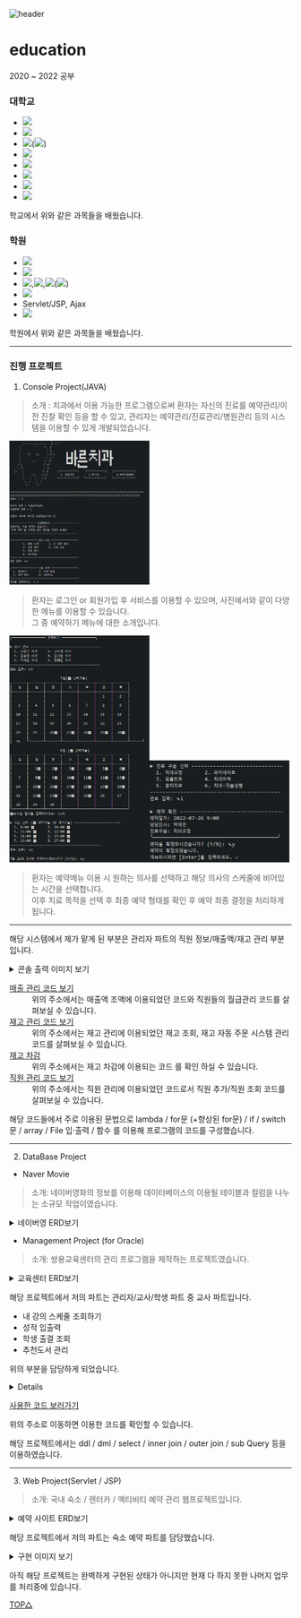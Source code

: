 ![header](https://capsule-render.vercel.app/api?type=soft&color=9bbbd4&height=300&section=header&text=Jaemin%20Git&fontSize=90&animation=fadeIn&fontAlignY=50&desc=What's%20Learn%20Langage&descAlignY=82&descAlign=82)

# education
2020 ~ 2022 공부


### 대학교
- <img src="https://img.shields.io/badge/C-A8B9CC?style=flat-square&logo=C&logoColor=white"/>
- <img src="https://img.shields.io/badge/MySQL-4479A1?style=flat-square&logo=MySQL&logoColor=white"/>
- <img src="https://img.shields.io/badge/Linux-FCC624?style=flat-square&logo=Linux&logoColor=white"/>(<img src="https://img.shields.io/badge/Ubuntu-E95420?style=flat-square&logo=Ubuntu&logoColor=white"/>)
- <img src="https://img.shields.io/badge/PHP-777BB4?style=flat-square&logo=PHP&logoColor=white"/>
- <img src="https://img.shields.io/badge/Arduino-00979D?style=flat-square&logo=Arduino&logoColor=white"/>
- <img src="https://img.shields.io/badge/Android-3DDC84?style=flat-square&logo=Android&logoColor=white"/>
- <img src="https://img.shields.io/badge/java-007396?style=for-the-badge&logo=java&logoColor=white">
- <img src="https://img.shields.io/badge/NetWork-512BD4?style=flat-square&logo=.NET&logoColor=white"/>

학교에서 위와 같은 과목들을 배웠습니다.

### 학원
- <img src="https://img.shields.io/badge/java-007396?style=for-the-badge&logo=java&logoColor=white">
- <img src="https://img.shields.io/badge/Oracle-F80000?style=flat-square&logo=Oracle&logoColor=white"/>
- <img src="https://img.shields.io/badge/HTML5-E34F26?style=flat-square&logo=HTML5&logoColor=white"/>,<img src="https://img.shields.io/badge/CSS3-1572B6?style=flat-square&logo=CSS3&logoColor=white"/>,<img src="https://img.shields.io/badge/JavaScript-F7DF1E?style=flat-square&logo=JavaScript&logoColor=white"/>(<img src="https://img.shields.io/badge/jQuery-0769AD?style=flat-square&logo=jQuery&logoColor=white"/>)
- <img src="https://img.shields.io/badge/JDBC-83B81A?style=flat-square&logo=&logoColor=white"/>
- Servlet/JSP, Ajax
- <img src="https://img.shields.io/badge/Spring-6DB33F?style=flat-square&logo=Spring&logoColor=white"/>

학원에서 위와 같은 과목들을 배웠습니다.

***


### 진행 프로젝트

1. Console Project(JAVA)
> 소개 : 치과에서 이용 가능한 프로그램으로써 환자는 자신의 진료를 예약관리/이전 진찰 확인 등을 할 수 있고, 관리자는 예약관리/진료관리/병원관리 등의 시스템을 이용할 수 있게 개발되었습니다.

<img src="./images/ConsoleProject_01.png" style="width:250px">

> 환자는 로그인 or 회원가입 후 서비스를 이용할 수 있으며, 사진에서와 같이 다양한 메뉴를 이용할 수 있습니다.<br>
> 그 중 예약하기 메뉴에 대한 소개입니다.

<img src="./images/ConsoleProject_02.png" style="width:250px"><img src="./images/ConsoleProject_03.png" style="width:250px">
> 환자는 예약메뉴 이용 시 원하는 의사를 선택하고 해당 의사의 스케줄에 비어있는 시간을 선택합니다.<br>
> 이후 치료 목적을 선택 후 최종 예약 형태를 확인 후 예약 최종 결정을 처리하게 됩니다.

***
해당 시스템에서 제가 맡게 된 부분은 관리자 파트의 직원 정보/매출액/재고 관리 부분입니다.

<details>
<summary>콘솔 출력 이미지 보기</summary>
<div markdown="1">   
<img src="./images/ConsoleProject_My_01.png" style="width:250px"><img src="./images/ConsoleProject_My_02.png" style="width:250px">
<img src="./images/ConsoleProject_My_03.png" style="width:250px">

매출액을 조회하는 부분입니다.&nbsp;&nbsp;&nbsp;&nbsp;&nbsp;&nbsp;&nbsp;&nbsp;&nbsp;&nbsp;&nbsp;&nbsp;&nbsp;&nbsp;재고 관리 부분입니다.&nbsp;&nbsp;&nbsp;&nbsp;&nbsp;&nbsp;&nbsp;&nbsp;&nbsp;&nbsp;&nbsp;&nbsp;&nbsp;&nbsp;&nbsp;&nbsp;직원 관리 부분입니다.

</div>
</details>

<dl>
  <dt><a href=".\01_자바 콘솔프로젝트\07. 소스\ConsoleProject2\src\com\project\dentist\admin\sales">매출 관리 코드 보기</a></dt>
  <dd>위의 주소에서는 매출액 조액에 이용되었던 코드와 직원들의 월급관리 코드를 살펴보실 수 있습니다.</dd>
  <dt><a href=".\01_자바 콘솔프로젝트\07. 소스\ConsoleProject2\src\com\project\dentist\admin\inventory">재고 관리 코드 보기</a></dt>
  <dd>위의 주소에서는 재고 관리에 이용되었던 재고 조회, 재고 자동 주문 시스템 관리 코드를 살펴보실 수 있습니다.</dd>
  <dt><a href=".\01_자바 콘솔프로젝트\07. 소스\ConsoleProject2\src\com\project\dentist\admin\adminDiagnosis\DiagnosisWrite.java">재고 차감</a> </dt>
  <dd>위의 주소에서는 재고 차감에 이용되는 코드 <useItems>를 확인 하실 수 있습니다.
  <dt><a href=".\01_자바 콘솔프로젝트\07. 소스\ConsoleProject2\src\com\project\dentist\admin\adminEmployee">직원 관리 코드 보기</a></dt>
  <dd>위의 주소에서는 직원 관리에 이용되었던 코드로서 직원 추가/직원 조회 코드를 살펴보실 수 있습니다.</dd>
</dl>

해당 코드들에서 주로 이용된 문법으로 lambda / for문 (+향상된 for문) / if / switch문 / array / File 입·출력 / 함수 를 이용해 프로그램의 코드를 구성했습니다.

***
2. DataBase Project
- Naver Movie
> 소개: 네이버영화의 정보를 이용해 데이터베이스의 이용될 테이블과 컬럼을 나누는 소규모 작업이였습니다.

<details>
<summary>네이버영 ERD보기</summary>
<div markdown="1">     

<img src="./images/NaverMovieERD.png" width="250px;">

</div>
</details>

- Management Project (for Oracle)
> 소개: 쌍용교육센터의 관리 프로그램을 제작하는 프로젝트였습니다.

<details>
  <summary>교육센터 ERD보기</summary>
<div markdown="1">     

<img src="./images/ERD_01.jpg" width="300px;"><img src="./images/ERD_02.jpg" width="300px;"><img src="./images/ERD_03.jpg" width="300px;">


<img src="./images/ERD_04.png">
  
<전체 모습>

</div>
</details>
  
해당 프로젝트에서 저의 파트는 관리자/교사/학생 파트 중 교사 파트입니다.
  
- 내 강의 스케줄 조회하기
- 성적 입출력
- 학생 출결 조회
- 추천도서 관리
  
위의 부분을 담당하게 되었습니다.

<details>
  <bold><summary style="font-size: 20px; size: 20px">출력결과 화면 보기</summary></bold>
<div markdown="1">
  <img src="./images/Oracle_Project_01.png" width="300px;"><img src="./images/Oracle_Project_02.png" width="300px;"><img src="./images/Oracle_Project_03.png" width="300px;">
</div>
</details>
  
<a href=".\02_SQL_오라클 프로젝트\ANSI_PLSQL 프로젝트\7. PL-SQL\교사">사용한 코드 보러가기</a>

위의 주소로 이동하면 이용한 코드를 확인할 수 있습니다.
  

해당 프로젝트에서는 ddl / dml / select / inner join / outer join / sub Query 등을 이용하였습니다.

  

***

3. Web Project(Servlet / JSP)
  
> 소개: 국내 숙소 / 렌터카 / 액티비티 예약 관리 웹프로젝트입니다.

<details>
<summary>예약 사이트 ERD보기</summary>
<div markdown="1">     

<img src="./images/webProject_ERD.JPG">

</div>
</details>

해당 프로젝트에서 저의 파트는 숙소 예약 파트를 담당했습니다.

<details>
<summary>구현 이미지 보기</summary>
<div markdown="1">     

<img src="./images/webProject_01.JPG" width="335px;"><img src="./images/webProject_02.JPG" width="335px;"><img src="./images/webProject_03.JPG" width="335px;">
<img src="./images/webProject_04.JPG" width="335px;"><img src="./images/webProject_05.JPG" width="335px;"><img src="./images/webProject_06.JPG" width="335px;">

</div>
</details>

아직 해당 프로젝트는 완벽하게 구현된 상태가 아니지만 현재 다 하지 못한 나머지 업무를 처리중에 있습니다.


[TOP△](#)

